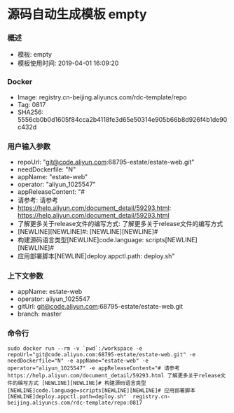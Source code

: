 # 源码自动生成模板 empty

### 概述

* 模板: empty
* 模板使用时间: 2019-04-01 16:09:20

### Docker
* Image: registry.cn-beijing.aliyuncs.com/rdc-template/repo
* Tag: 0817
* SHA256: 5556cb0b0d1605f84cca2b4118fe3d65e50314e905b66b8d926f4b1de90c432d

### 用户输入参数
* repoUrl: "git@code.aliyun.com:68795-estate/estate-web.git" 
* needDockerfile: "N" 
* appName: "estate-web" 
* operator: "aliyun_1025547" 
* appReleaseContent: "# 
* 请参考: 请参考 
* https://help.aliyun.com/document_detail/59293.html: https://help.aliyun.com/document_detail/59293.html 
* 了解更多关于release文件的编写方式: 了解更多关于release文件的编写方式 
* [NEWLINE][NEWLINE]#: [NEWLINE][NEWLINE]# 
* 构建源码语言类型[NEWLINE]code.language: scripts[NEWLINE][NEWLINE]# 
* 应用部署脚本[NEWLINE]deploy.appctl.path: deploy.sh" 

### 上下文参数
* appName: estate-web
* operator: aliyun_1025547
* gitUrl: git@code.aliyun.com:68795-estate/estate-web.git
* branch: master


### 命令行
	sudo docker run --rm -v `pwd`:/workspace -e repoUrl="git@code.aliyun.com:68795-estate/estate-web.git" -e needDockerfile="N" -e appName="estate-web" -e operator="aliyun_1025547" -e appReleaseContent="# 请参考 https://help.aliyun.com/document_detail/59293.html 了解更多关于release文件的编写方式 [NEWLINE][NEWLINE]# 构建源码语言类型[NEWLINE]code.language=scripts[NEWLINE][NEWLINE]# 应用部署脚本[NEWLINE]deploy.appctl.path=deploy.sh"  registry.cn-beijing.aliyuncs.com/rdc-template/repo:0817

